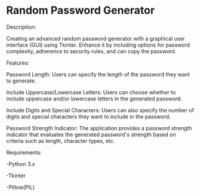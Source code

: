 # Random Password Generator

Description:

Creating an advanced random password generator with a graphical user interface (GUI) using Tkinter. Enhance it by including options for password complexity, adherence to security rules, and can copy the password.

Features:

  Password Length: Users can specify the length of the password they want to generate.
  
  Include Uppercase/Lowercase Letters: Users can choose whether to include uppercase and/or lowercase letters in       the generated password.
  
  Include Digits and Special Characters: Users can also specify the number of digits and special characters they       want to include in the password.
  
  Password Strength Indicator: The application provides a password strength indicator that evaluates the generated      password's strength based on criteria such as length, character types, etc.

Requirements:

  -Python 3.x

  -Tkinter

  -Pillow(PIL)
